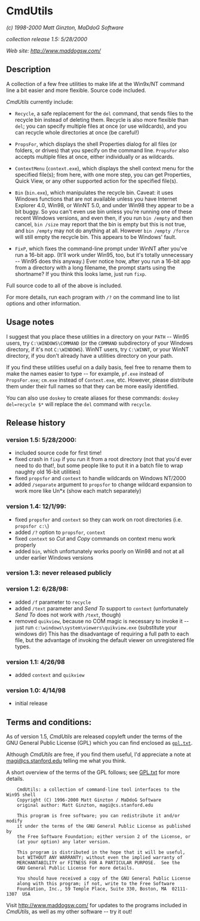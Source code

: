 # CmdUtils 

*(c) 1998-2000 Matt Ginzton, MaDdoG Software*

*collection release 1.5: 5/28/2000*

*Web site: http://www.maddogsw.com/*

## Description

A collection of a few free utilities to make life at the Win9x/NT
command line a bit easier and more flexible.  Source code included.

_CmdUtils_ currently include:
- `Recycle`, a safe replacement for the `del` command, that sends files to the
  recycle bin instead of deleting them.  Recycle is also more flexible than
  `del`; you can specify multiple files at once (or use wildcards), and you
  can recycle whole directories at once (be careful!)

- `PropsFor`, which displays the shell Properties dialog for all files (or
  folders, or drives) that you specify on the command line.  `PropsFor` also
  accepts multiple files at once, either individually or as wildcards.

- `ContextMenu` (`context.exe`), which displays the shell context menu for the
  specified file(s); from here, with one more step, you can get Properties,
  Quick View, or any other supported action for the specified file(s).

- `Bin` (`bin.exe`), which manipulates the recycle bin.  Caveat: it uses Windows
  functions that are not available unless you have Internet Explorer 4.0,
  Win98, or WinNT 5.0, and under Win98 they appear to be a bit buggy.  So
  you can't even use bin unless you're running one of these recent Windows
  versions, and even then, if you run `bin /empty` and then cancel,
  `bin /size` may report that the bin is empty but this is not true, and
  `bin /empty` may not do anything at all.  However `bin /empty /force`
  will still empty the recycle bin.  This appears to be Windows' fault.

- `FixP`, which fixes the command-line prompt under WinNT after you've run a
  16-bit app.  (It'll work under Win95, too, but it's totally unnecessary --
  Win95 does this anyway.)  Ever notice how, after you run a 16-bit app from
  a directory with a long filename, the prompt starts using the shortname?
  If you think this looks lame, just run `fixp`.

Full source code to all of the above is included.

For more details, run each program with `/?` on the command line to list
options and other information.


## Usage notes

I suggest that you place these utilities in a directory on your `PATH` -- Win95
users, try `C:\WINDOWS\COMMAND` (or the `COMMAND` subdirectory of your Windows
directory, if it's not `C:\WINDOWS`).  WinNT users, try `C:\WINNT`, or your WinNT
directory, if you don't already have a utilities directory on your path.

If you find these utilities useful on a daily basis, feel free to rename them
to make the names easier to type -- for example, `pf.exe` instead of
`PropsFor.exe`; `cm.exe` instead of `Context.exe`, etc.  However, please distribute
them under their full names so that they can be more easily identified.

You can also use `doskey` to create aliases for these commands:
`doskey del=recycle $*`
will replace the `del` command with `recycle`.


## Release history

### version 1.5: 5/28/2000:
- included source code for first time!
- fixed crash in `fixp` if you run it from a root directory (not that you'd
      ever need to do that!, but some people like to put it in a batch file
      to wrap naughty old 16-bit utilities)
- fixed `propsfor` and `context` to handle wildcards on Windows NT/2000
- added `/separate` argument to `propsfor` to change wildcard expansion to work
      more like Un*x (show each match separately)

### version 1.4: 12/1/99:
- fixed `propsfor` and `context` so they can work on root directories
      (i.e. `propsfor c:\`)
- added `/?` option to `propsfor`, `context`
- fixed `context` so _Cut_ and _Copy_ commands on context menu work properly
- added `bin`, which unfortunately works poorly on Win98 and not at all
      under earlier Windows versions

### version 1.3: never released publicly

### version 1.2: 6/28/98:
- added `/f` parameter to `recycle`
- added `/text` parameter and _Send To_ support to `context` (unfortunately _Send To_
      does not work with `/text`, though)
- removed `quikview`, because no COM magic is necessary to invoke it -- just
      run `c:\windows\system\viewers\quikview.exe` (substitute your windows dir)
      This has the disadvantage of requiring a full path to each file, but
      the advantage of invoking the default viewer on unregistered file types.

### version 1.1: 4/26/98
- added `context` and `quikview`

### version 1.0: 4/14/98
- initial release


## Terms and conditions:

As of version 1.5, _CmdUtils_ are released copyleft under the terms of the GNU
General Public License (GPL) which you can find enclosed as [`gpl.txt`](gpl.txt).

Although _CmdUtils_ are free, if you find them useful, I'd appreciate a note at
[magi@cs.stanford.edu](mailto:magi@cs.stanford.edu) telling me what you think.

A short overview of the terms of the GPL follows; see [GPL.txt](GPL.txt) for more details.

```
    CmdUtils: a collection of command-line tool interfaces to the Win95 shell
    Copyright (C) 1996-2000 Matt Ginzton / MaDdoG Software
    original author: Matt Ginzton, magi@cs.stanford.edu

    This program is free software; you can redistribute it and/or modify
    it under the terms of the GNU General Public License as published by
    the Free Software Foundation; either version 2 of the License, or
    (at your option) any later version.

    This program is distributed in the hope that it will be useful,
    but WITHOUT ANY WARRANTY; without even the implied warranty of
    MERCHANTABILITY or FITNESS FOR A PARTICULAR PURPOSE.  See the
    GNU General Public License for more details.

    You should have received a copy of the GNU General Public License
    along with this program; if not, write to the Free Software
    Foundation, Inc., 59 Temple Place, Suite 330, Boston, MA  02111-1307  USA
```

Visit http://www.maddogsw.com/ for updates to the programs included in *CmdUtils*,
as well as my other software -- try it out!
